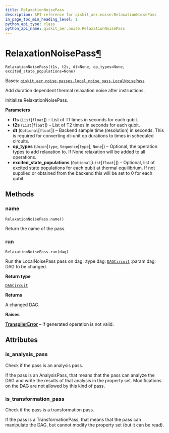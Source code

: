 ```yaml
---
title: RelaxationNoisePass
description: API reference for qiskit_aer.noise.RelaxationNoisePass
in_page_toc_min_heading_level: 1
python_api_type: class
python_api_name: qiskit_aer.noise.RelaxationNoisePass
---
```


# RelaxationNoisePass[¶](#relaxationnoisepass "Permalink to this headline")

<span id="qiskit_aer.noise.RelaxationNoisePass" />

`RelaxationNoisePass(t1s, t2s, dt=None, op_types=None, excited_state_populations=None)`

Bases: [`qiskit_aer.noise.passes.local_noise_pass.LocalNoisePass`](qiskit_aer.noise.LocalNoisePass "qiskit_aer.noise.passes.local_noise_pass.LocalNoisePass")

Add duration dependent thermal relaxation noise after instructions.

Initialize RelaxationNoisePass.

**Parameters**

*   **t1s** (`List`\[`float`]) – List of T1 times in seconds for each qubit.
*   **t2s** (`List`\[`float`]) – List of T2 times in seconds for each qubit.
*   **dt** (`Optional`\[`float`]) – Backend sample time (resolution) in seconds. This is required for converting dt-unit op durations to times in scheduled circuits.
*   **op\_types** (`Union`\[`type`, `Sequence`\[`type`], `None`]) – Optional, the operation types to add relaxation to. If None relaxation will be added to all operations.
*   **excited\_state\_populations** (`Optional`\[`List`\[`float`]]) – Optional, list of excited state populations for each qubit at thermal equilibrium. If not supplied or obtained from the backend this will be set to 0 for each qubit.

## Methods

### name

<span id="qiskit_aer.noise.RelaxationNoisePass.name" />

`RelaxationNoisePass.name()`

Return the name of the pass.

### run

<span id="qiskit_aer.noise.RelaxationNoisePass.run" />

`RelaxationNoisePass.run(dag)`

Run the LocalNoisePass pass on dag. :type dag: [`DAGCircuit`](qiskit.dagcircuit.DAGCircuit "qiskit.dagcircuit.dagcircuit.DAGCircuit") :param dag: DAG to be changed.

**Return type**

[`DAGCircuit`](qiskit.dagcircuit.DAGCircuit "qiskit.dagcircuit.dagcircuit.DAGCircuit")

**Returns**

A changed DAG.

**Raises**

[**TranspilerError**](qiskit.transpiler.TranspilerError "qiskit.transpiler.TranspilerError") – if generated operation is not valid.

## Attributes

<span id="qiskit_aer.noise.RelaxationNoisePass.is_analysis_pass" />

### is\_analysis\_pass

Check if the pass is an analysis pass.

If the pass is an AnalysisPass, that means that the pass can analyze the DAG and write the results of that analysis in the property set. Modifications on the DAG are not allowed by this kind of pass.

<span id="qiskit_aer.noise.RelaxationNoisePass.is_transformation_pass" />

### is\_transformation\_pass

Check if the pass is a transformation pass.

If the pass is a TransformationPass, that means that the pass can manipulate the DAG, but cannot modify the property set (but it can be read).

